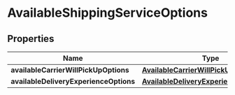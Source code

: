 # AvailableShippingServiceOptions

## Properties
Name | Type | Description | Notes
------------ | ------------- | ------------- | -------------
**availableCarrierWillPickUpOptions** | [**AvailableCarrierWillPickUpOptionsList**](AvailableCarrierWillPickUpOptionsList.md) |  | 
**availableDeliveryExperienceOptions** | [**AvailableDeliveryExperienceOptionsList**](AvailableDeliveryExperienceOptionsList.md) |  | 
